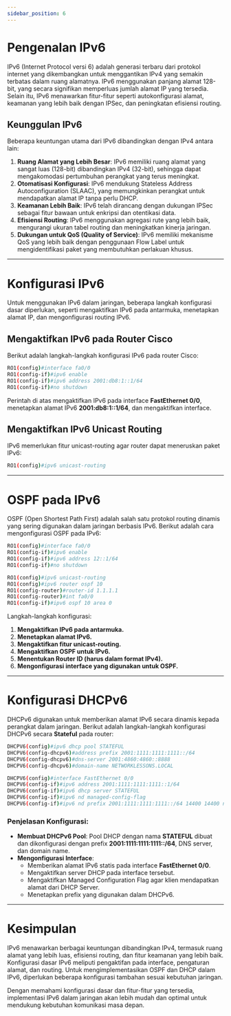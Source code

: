 ```yaml
---
sidebar_position: 6
---
```


# Pengenalan IPv6

IPv6 (Internet Protocol versi 6) adalah generasi terbaru dari protokol internet yang dikembangkan untuk menggantikan IPv4 yang semakin terbatas dalam ruang alamatnya. IPv6 menggunakan panjang alamat 128-bit, yang secara signifikan memperluas jumlah alamat IP yang tersedia. Selain itu, IPv6 menawarkan fitur-fitur seperti autokonfigurasi alamat, keamanan yang lebih baik dengan IPSec, dan peningkatan efisiensi routing.

## Keunggulan IPv6

Beberapa keuntungan utama dari IPv6 dibandingkan dengan IPv4 antara lain:

1. **Ruang Alamat yang Lebih Besar**: IPv6 memiliki ruang alamat yang sangat luas (128-bit) dibandingkan IPv4 (32-bit), sehingga dapat mengakomodasi pertumbuhan perangkat yang terus meningkat.
2. **Otomatisasi Konfigurasi**: IPv6 mendukung Stateless Address Autoconfiguration (SLAAC), yang memungkinkan perangkat untuk mendapatkan alamat IP tanpa perlu DHCP.
3. **Keamanan Lebih Baik**: IPv6 telah dirancang dengan dukungan IPSec sebagai fitur bawaan untuk enkripsi dan otentikasi data.
4. **Efisiensi Routing**: IPv6 menggunakan agregasi rute yang lebih baik, mengurangi ukuran tabel routing dan meningkatkan kinerja jaringan.
5. **Dukungan untuk QoS (Quality of Service)**: IPv6 memiliki mekanisme QoS yang lebih baik dengan penggunaan Flow Label untuk mengidentifikasi paket yang membutuhkan perlakuan khusus.

---

# Konfigurasi IPv6

Untuk menggunakan IPv6 dalam jaringan, beberapa langkah konfigurasi dasar diperlukan, seperti mengaktifkan IPv6 pada antarmuka, menetapkan alamat IP, dan mengonfigurasi routing IPv6.

## Mengaktifkan IPv6 pada Router Cisco

Berikut adalah langkah-langkah konfigurasi IPv6 pada router Cisco:

```bash
RO1(config)#interface fa0/0
RO1(config-if)#ipv6 enable
RO1(config-if)#ipv6 address 2001:db8:1::1/64
RO1(config-if)#no shutdown
```

Perintah di atas mengaktifkan IPv6 pada interface **FastEthernet 0/0**, menetapkan alamat IPv6 **2001:db8:1::1/64**, dan mengaktifkan interface.

## Mengaktifkan IPv6 Unicast Routing

IPv6 memerlukan fitur unicast-routing agar router dapat meneruskan paket IPv6:

```bash
RO1(config)#ipv6 unicast-routing
```

---

# OSPF pada IPv6

OSPF (Open Shortest Path First) adalah salah satu protokol routing dinamis yang sering digunakan dalam jaringan berbasis IPv6. Berikut adalah cara mengonfigurasi OSPF pada IPv6:

```bash
RO1(config)#interface fa0/0
RO1(config-if)#ipv6 enable
RO1(config-if)#ipv6 address 12::1/64
RO1(config-if)#no shutdown

RO1(config)#ipv6 unicast-routing
RO1(config)#ipv6 router ospf 10
RO1(config-router)#router-id 1.1.1.1
RO1(config-router)#int fa0/0
RO1(config-if)#ipv6 ospf 10 area 0
```

Langkah-langkah konfigurasi:
1. **Mengaktifkan IPv6 pada antarmuka.**
2. **Menetapkan alamat IPv6.**
3. **Mengaktifkan fitur unicast-routing.**
4. **Mengaktifkan OSPF untuk IPv6.**
5. **Menentukan Router ID (harus dalam format IPv4).**
6. **Mengonfigurasi interface yang digunakan untuk OSPF.**

---

# Konfigurasi DHCPv6

DHCPv6 digunakan untuk memberikan alamat IPv6 secara dinamis kepada perangkat dalam jaringan. Berikut adalah langkah-langkah konfigurasi DHCPv6 secara **Stateful** pada router:

```bash
DHCPV6(config)#ipv6 dhcp pool STATEFUL
DHCPV6(config-dhcpv6)#address prefix 2001:1111:1111:1111::/64
DHCPV6(config-dhcpv6)#dns-server 2001:4860:4860::8888
DHCPV6(config-dhcpv6)#domain-name NETWORKLESSONS.LOCAL

DHCPV6(config)#interface FastEthernet 0/0
DHCPV6(config-if)#ipv6 address 2001:1111:1111:1111::1/64
DHCPV6(config-if)#ipv6 dhcp server STATEFUL
DHCPV6(config-if)#ipv6 nd managed-config-flag
DHCPV6(config-if)#ipv6 nd prefix 2001:1111:1111:1111::/64 14400 14400 no-autoconfig
```

### Penjelasan Konfigurasi:
- **Membuat DHCPv6 Pool**: Pool DHCP dengan nama **STATEFUL** dibuat dan dikonfigurasi dengan prefix **2001:1111:1111:1111::/64**, DNS server, dan domain name.
- **Mengonfigurasi Interface**:
  - Memberikan alamat IPv6 statis pada interface **FastEthernet 0/0**.
  - Mengaktifkan server DHCP pada interface tersebut.
  - Mengaktifkan Managed Configuration Flag agar klien mendapatkan alamat dari DHCP Server.
  - Menetapkan prefix yang digunakan dalam DHCPv6.

---

# Kesimpulan

IPv6 menawarkan berbagai keuntungan dibandingkan IPv4, termasuk ruang alamat yang lebih luas, efisiensi routing, dan fitur keamanan yang lebih baik. Konfigurasi dasar IPv6 meliputi pengaktifan pada interface, pengaturan alamat, dan routing. Untuk mengimplementasikan OSPF dan DHCP dalam IPv6, diperlukan beberapa konfigurasi tambahan sesuai kebutuhan jaringan.

Dengan memahami konfigurasi dasar dan fitur-fitur yang tersedia, implementasi IPv6 dalam jaringan akan lebih mudah dan optimal untuk mendukung kebutuhan komunikasi masa depan.